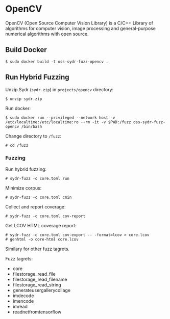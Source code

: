 # OpenCV

OpenCV (Open Source Computer Vision Library) is a C/C++ Library of algorithms for computer vision, image processing and general-purpose numerical algorithms with open source.

## Build Docker

    $ sudo docker build -t oss-sydr-fuzz-opencv .

## Run Hybrid Fuzzing

Unzip Sydr (`sydr.zip`) in `projects/opencv` directory:

    $ unzip sydr.zip

Run docker:

    $ sudo docker run --privileged --network host -v /etc/localtime:/etc/localtime:ro --rm -it -v $PWD:/fuzz oss-sydr-fuzz-opencv /bin/bash

Change directory to `/fuzz`:

    # cd /fuzz

### Fuzzing

Run hybrid fuzzing:

    # sydr-fuzz -c core.toml run

Minimize corpus:

    # sydr-fuzz -c core.toml cmin

Collect and report coverage:

    # sydr-fuzz -c core.toml cov-report

Get LCOV HTML coverage report:

    # sydr-fuzz -c core.toml cov-export -- -format=lcov > core.lcov
    # genhtml -o core-html core.lcov

Similary for other fuzz tagrets.

Fuzz tagrets:

  * core
  * filestorage_read_file
  * filestorage_read_filename
  * filestorage_read_string
  * generateusergallerycollage
  * imdecode
  * imencode
  * imread
  * readnetfromtensorflow
